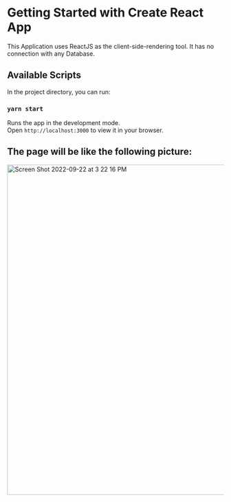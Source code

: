 # Getting Started with Create React App

This Application uses ReactJS as the client-side-rendering tool. It has no connection with any Database.

## Available Scripts

In the project directory, you can run:

### `yarn start`

Runs the app in the development mode.\
Open `http://localhost:3000` to view it in your browser.


## The page will be like the following picture:
<img width="768" alt="Screen Shot 2022-09-22 at 3 22 16 PM" src="https://user-images.githubusercontent.com/67308492/191683808-89cb0847-ad64-4a9b-b5a8-8f1d4b8dbe07.png">
